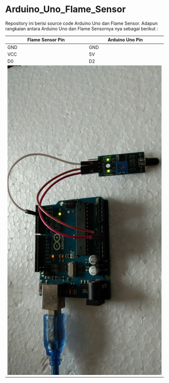 # Arduino_Uno_Flame_Sensor
Repository ini berisi source code Arduino Uno dan Flame Sensor.
Adapun rangkaian antara Arduino Uno dan Flame Sensornya nya sebagai berikut : 

<table class="table table-striped">
  <thead>
    <tr>
      <th>Flame Sensor Pin</th>
      <th>Arduino Uno Pin</th>
    </tr>
  </thead>
  <tbody>
    <tr>
      <td>GND</td>
      <td>GND</td>
    </tr>
    <tr>
      <td>VCC</td>
      <td>5V</td>
    </tr>
    <tr>
      <td>D0</td>
      <td>D2</td>
    </tr>
    <tr>
      <td colspan="2"><img src="https://raw.githubusercontent.com/laurensius/Arduino_Uno_Flame_Sensor/master/screenshot.jpg" class="img img-responsive"></td>
    </tr>
  </tbody>
</table>
